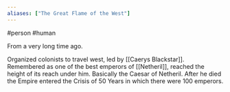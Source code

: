 ```yaml
---
aliases: ["The Great Flame of the West"]
---
```

#person #human 

From a very long time ago.

Organized colonists to travel west, led by [[Caerys Blackstar]]. Remembered as one of the best emperors of [[Netheril]], reached the height of its reach under him. Basically the Caesar of Netheril. After he died the Empire entered the Crisis of 50 Years in which there were 100 emperors.